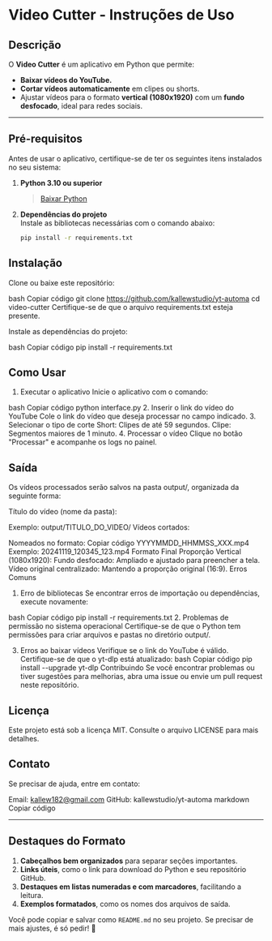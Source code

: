 # **Video Cutter - Instruções de Uso**

## **Descrição**
O **Video Cutter** é um aplicativo em Python que permite:
- **Baixar vídeos do YouTube.**
- **Cortar vídeos automaticamente** em clipes ou shorts.
- Ajustar vídeos para o formato **vertical (1080x1920)** com um **fundo desfocado**, ideal para redes sociais.

---

## **Pré-requisitos**
Antes de usar o aplicativo, certifique-se de ter os seguintes itens instalados no seu sistema:

1. **Python 3.10 ou superior**  
   > [Baixar Python](https://www.python.org/downloads/)

2. **Dependências do projeto**  
   Instale as bibliotecas necessárias com o comando abaixo:
   ```bash
   pip install -r requirements.txt

## **Instalação** ##
Clone ou baixe este repositório:

bash
Copiar código
git clone https://github.com/kallewstudio/yt-automa
cd video-cutter
Certifique-se de que o arquivo requirements.txt esteja presente.

Instale as dependências do projeto:

bash
Copiar código
pip install -r requirements.txt

## **Como Usar** ##
1. Executar o aplicativo
Inicie o aplicativo com o comando:

bash
Copiar código
python interface.py
2. Inserir o link do vídeo do YouTube
Cole o link do vídeo que deseja processar no campo indicado.
3. Selecionar o tipo de corte
Short: Clipes de até 59 segundos.
Clipe: Segmentos maiores de 1 minuto.
4. Processar o vídeo
Clique no botão "Processar" e acompanhe os logs no painel.


## **Saída** ##
Os vídeos processados serão salvos na pasta output/, organizada da seguinte forma:

Título do vídeo (nome da pasta):

Exemplo: output/TITULO_DO_VIDEO/
Vídeos cortados:

Nomeados no formato:
Copiar código
YYYYMMDD_HHMMSS_XXX.mp4
Exemplo:
20241119_120345_123.mp4
Formato Final
Proporção Vertical (1080x1920):
Fundo desfocado: Ampliado e ajustado para preencher a tela.
Vídeo original centralizado: Mantendo a proporção original (16:9).
Erros Comuns
1. Erro de bibliotecas
Se encontrar erros de importação ou dependências, execute novamente:

bash
Copiar código
pip install -r requirements.txt
2. Problemas de permissão no sistema operacional
Certifique-se de que o Python tem permissões para criar arquivos e pastas no diretório output/.

3. Erros ao baixar vídeos
Verifique se o link do YouTube é válido.
Certifique-se de que o yt-dlp está atualizado:
bash
Copiar código
pip install --upgrade yt-dlp
Contribuindo
Se você encontrar problemas ou tiver sugestões para melhorias, abra uma issue ou envie um pull request neste repositório.

## **Licença** ##
Este projeto está sob a licença MIT. Consulte o arquivo LICENSE para mais detalhes.

## **Contato** ##
Se precisar de ajuda, entre em contato:

Email: kallew182@gmail.com
GitHub: kallewstudio/yt-automa
markdown
Copiar código

---

## **Destaques do Formato** ##
1. **Cabeçalhos bem organizados** para separar seções importantes.
2. **Links úteis**, como o link para download do Python e seu repositório GitHub.
3. **Destaques em listas numeradas e com marcadores**, facilitando a leitura.
4. **Exemplos formatados**, como os nomes dos arquivos de saída.

Você pode copiar e salvar como `README.md` no seu projeto. Se precisar de mais ajustes, é só pedir! 🚀





